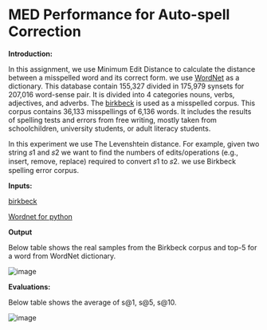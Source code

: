 # MED Performance for Auto-spell Correction

**Introduction:**

In this assignment, we use Minimum Edit Distance to calculate the distance between a misspelled word and its correct form. we use [WordNet](https://en.wikipedia.org/wiki/WordNet#Database_contents) as a dictionary. This database contain 155,327 divided in 175,979 synsets for 207,016 word-sense pair. It is divided into 4 categories nouns, verbs, adjectives, and adverbs. The [birkbeck](https://www.dcs.bbk.ac.uk/~roger/corpora.html) is used as a misspelled corpus. This corpus contains 36,133 misspellings of 6,136 words. It includes the results of spelling tests and errors from free writing, mostly taken from schoolchildren, university students, or adult literacy students.

In this experiment we use The Levenshtein distance. For example, given two string 𝑠1 and 𝑠2 we want to find the numbers of edits/operations (e.g., insert, remove, replace) required to convert 𝑠1 to 𝑠2. we use Birkbeck spelling error corpus.

**Inputs:**

[birkbeck](https://www.dcs.bbk.ac.uk/~roger/corpora.html)

[Wordnet for python](https://pypi.org/project/PyDictionary/)

**Output**

Below table shows the real samples from the Birkbeck corpus and top-5 for a word from WordNet dictionary. 

![image](https://user-images.githubusercontent.com/75437827/152948419-fed87de4-981a-41a0-8cda-8a9a7c79fd72.png)

**Evaluations:**

Below table shows the average of s@1, s@5, s@10.

![image](https://user-images.githubusercontent.com/75437827/152949015-6b8648d4-5edb-413f-95c9-5f12883cc391.png)

